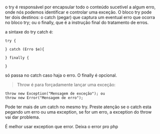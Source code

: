 o try é responsável por encapsular todo o conteúdo sucetível a algum erro, onde nós podemos identificar e controlar uma exceção. O bloco try pode ter dois destinos: o catch (pegar) que captura um eventual erro que ocorra no bloco try; ou o finally, que é a instrução final do tratamento de erros.

a sintaxe do try catch é:

    try {

    } catch (Erro $e){

    } finally {

    }


só passa no catch caso haja o erro. O finally é opcional.

> Throw é para forçadamente lançar uma exceção:

    throw new Exception("Mensagem de exceção"); ou
    throw new Error("Mensagem de erro");


Pode ter mais de um catch no mesmo try. Preste atenção se o catch esta pegando um erro ou uma exception, se for um erro, a exception do throw vai dar problema.

É melhor usar exception que error. Deixa o error pro php